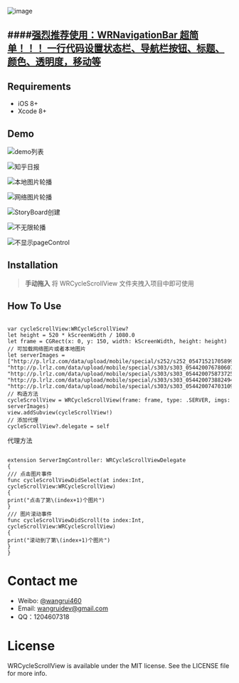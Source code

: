 ![image](https://github.com/wangrui460/WRCycleScrollView/raw/master/screenshots/WRCycleScrollView.png)

####[强烈推荐使用：WRNavigationBar  超简单！！！ 一行代码设置状态栏、导航栏按钮、标题、颜色、透明度，移动等](https://github.com/wangrui460/WRNavigationBar)
------------------------------------------------------------

## Requirements
- iOS 8+
- Xcode 8+


## Demo 

![demo列表](https://github.com/wangrui460/WRCycleScrollView/raw/master/screenshots/demos.png)

![知乎日报](https://github.com/wangrui460/WRCycleScrollView/raw/master/screenshots/知乎日报.gif)

![本地图片轮播](https://github.com/wangrui460/WRCycleScrollView/raw/master/screenshots/本地图片轮播.gif)

![网络图片轮播](https://github.com/wangrui460/WRCycleScrollView/raw/master/screenshots/网络图片轮播.gif)

![StoryBoard创建](https://github.com/wangrui460/WRCycleScrollView/raw/master/screenshots/StoryBoard创建.gif)

![不无限轮播](https://github.com/wangrui460/WRCycleScrollView/raw/master/screenshots/不无限轮播.gif)

![不显示pageControl](https://github.com/wangrui460/WRCycleScrollView/raw/master/screenshots/不显示pageControl.gif)


## Installation 

> **手动拖入**
> 将 WRCycleScrollView 文件夹拽入项目中即可使用

## How To Use

<pre><code>
var cycleScrollView:WRCycleScrollView?
let height = 520 * kScreenWidth / 1080.0
let frame = CGRect(x: 0, y: 150, width: kScreenWidth, height: height)
// 可加载网络图片或者本地图片
let serverImages = ["http://p.lrlz.com/data/upload/mobile/special/s252/s252_05471521705899113.png",              "http://p.lrlz.com/data/upload/mobile/special/s303/s303_05442007678060723.png",                  "http://p.lrlz.com/data/upload/mobile/special/s303/s303_05442007587372591.png",                    "http://p.lrlz.com/data/upload/mobile/special/s303/s303_05442007388249407.png",                    "http://p.lrlz.com/data/upload/mobile/special/s303/s303_05442007470310935.png"]
// 构造方法
cycleScrollView = WRCycleScrollView(frame: frame, type: .SERVER, imgs: serverImages)
view.addSubview(cycleScrollView!)
// 添加代理
cycleScrollView?.delegate = self
</code></pre>

代理方法
<pre><code>
extension ServerImgController: WRCycleScrollViewDelegate
{
/// 点击图片事件
func cycleScrollViewDidSelect(at index:Int, cycleScrollView:WRCycleScrollView)
{
print("点击了第\(index+1)个图片")
}
/// 图片滚动事件
func cycleScrollViewDidScroll(to index:Int, cycleScrollView:WRCycleScrollView)
{
print("滚动到了第\(index+1)个图片")
}
}
</code></pre>


# Contact me
- Weibo: [@wangrui460](http://weibo.com/u/5145779726?is_all=1)
- Email:  wangruidev@gmail.com
- QQ：1204607318

# License

WRCycleScrollView is available under the MIT license. See the LICENSE file for more info.

